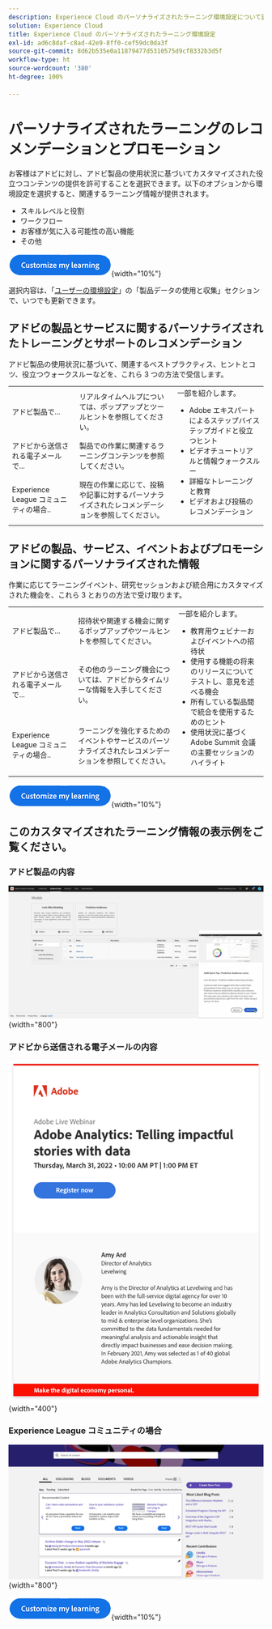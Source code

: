 ```yaml
---
description: Experience Cloud のパーソナライズされたラーニング環境設定について説明します。これにより、お客様は、Adobe Experience Cloud 製品や Adobe Experience League コミュニティ内の使用状況データに基づいて、パーソナライズされたヘルプやプロモーションを電子メールで受信できます。
solution: Experience Cloud
title: Experience Cloud のパーソナライズされたラーニング環境設定
exl-id: ad6c8daf-c8ad-42e9-8ff0-cef59dc0da3f
source-git-commit: 8d62b535e0a11879477d5310575d9cf8332b3d5f
workflow-type: ht
source-wordcount: '380'
ht-degree: 100%

---
```


# パーソナライズされたラーニングのレコメンデーションとプロモーション

お客様はアドビに対し、アドビ製品の使用状況に基づいてカスタマイズされた役立つコンテンツの提供を許可することを選択できます。以下のオプションから環境設定を選択すると、関連するラーニング情報が提供されます。

* スキルレベルと役割
* ワークフロー
* お客様が気に入る可能性の高い機能
* その他

[![](assets/personalized-learning-customize-learning-button.png)](https://experience.adobe.com/?shell_forceuserconsent=true#/home){width="10%"}

選択内容は、「[ユーザーの環境設定](https://experience.adobe.com/preferences/)」の「製品データの使用と収集」セクションで、いつでも更新できます。

## アドビの製品とサービスに関するパーソナライズされたトレーニングとサポートのレコメンデーション

アドビ製品の使用状況に基づいて、関連するベストプラクティス、ヒントとコツ、役立つウォークスルーなどを、これら 3 つの方法で受信します。

<table>
<tbody>
  <tr>
    <td>アドビ製品で...<br></td>
    <td>リアルタイムヘルプについては、ポップアップとツールヒントを参照してください。</td>
    <td rowspan="3">一部を紹介します。 <ul><li>Adobe エキスパートによるステップバイステップガイドと役立つヒント</li> 
    <li>ビデオチュートリアルと情報ウォークスルー</li> 
    <li>詳細なトレーニングと教育</li> 
    <li>ビデオおよび投稿のレコメンデーション</li>
    </ul></td>
  </tr>
  <tr>
    <td>アドビから送信される電子メールで...</td>
    <td>製品での作業に関連するラーニングコンテンツを参照してください。</td>
  </tr>
  <tr>
    <td>Experience League コミュニティの場合..</td>
    <td>現在の作業に応じて、投稿や記事に対するパーソナライズされたレコメンデーションを参照してください。</td>
  </tr>
</tbody>
</table>

## アドビの製品、サービス、イベントおよびプロモーションに関するパーソナライズされた情報

作業に応じてラーニングイベント、研究セッションおよび統合用にカスタマイズされた機会を、これら 3 とおりの方法で受け取ります。

<table>
<tbody>
  <tr>
    <td>アドビ製品で...<br></td>
    <td>招待状や関連する機会に関するポップアップやツールヒントを参照してください。</td>
    <td rowspan="3">一部を紹介します。 <ul>
    <li>教育用ウェビナーおよびイベントへの招待状</li> 
    <li>使用する機能の将来のリリースについてテストし、意見を述べる機会</li>
    <li>所有している製品間で統合を使用するためのヒント</li> 
    <li>使用状況に基づく Adobe Summit 会議の主要セッションのハイライト</li>
    </ul></td>
  </tr>
  <tr>
    <td>アドビから送信される電子メールで...</td>
    <td>その他のラーニング機会については、アドビからタイムリーな情報を入手してください。</td>
  </tr>
  <tr>
    <td>Experience League コミュニティの場合..</td>
    <td>ラーニングを強化するためのイベントやサービスのパーソナライズされたレコメンデーションを参照してください。</td>
  </tr>
</tbody>
</table>


[![](assets/personalized-learning-customize-learning-button.png)](https://experience.adobe.com/?shell_forceuserconsent=true#/home){width="10%"}

## このカスタマイズされたラーニング情報の表示例をご覧ください。


### アドビ製品の内容

![](assets/personalized-learning-in-product.gif){width="800"}



### アドビから送信される電子メールの内容

![](assets/personalized-learning-email.png){width="400"}



### Experience League コミュニティの場合

![](assets/personalized-learning-communities.png){width="800"}



[![](assets/personalized-learning-customize-learning-button.png)](https://experience.adobe.com/?shell_forceuserconsent=true#/home){width="10%"}
